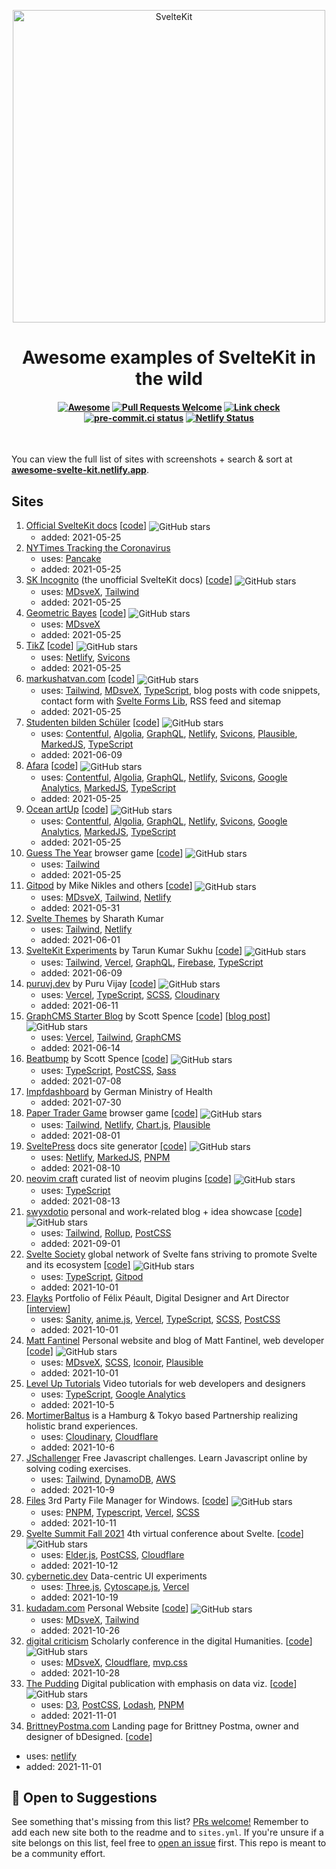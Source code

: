 <p align="center">
  <img src="site/static/svelte-kit.svg" alt="SvelteKit" width="500">
</p>

<h1 align="center">Awesome examples of SvelteKit in the wild</h1>

<h4 align="center">

[![Awesome](https://cdn.rawgit.com/sindresorhus/awesome/d7305f38d29fed78fa85652e3a63e154dd8e8829/media/badge.svg)](https://github.com/sindresorhus/awesome)
[![Pull Requests Welcome](https://img.shields.io/badge/Pull%20Requests-welcome-brightgreen.svg)](https://github.com/janosh/awesome-svelte-kit/pulls)
[![Link check](https://github.com/janosh/awesome-svelte-kit/actions/workflows/linkCheck.yml/badge.svg)](https://github.com/janosh/awesome-svelte-kit/actions/workflows/linkCheck.yml)
[![pre-commit.ci status](https://results.pre-commit.ci/badge/github/janosh/awesome-svelte-kit/main.svg)](https://results.pre-commit.ci/latest/github/janosh/awesome-svelte-kit/main)
[![Netlify Status](https://api.netlify.com/api/v1/badges/c23cb42d-d682-4c01-abf2-b9fd34d77793/deploy-status)](https://app.netlify.com/sites/awesome-svelte-kit/deploys)

</h4>

<br>

You can view the full list of sites with screenshots + search & sort at **[awesome-svelte-kit.netlify.app](https://awesome-svelte-kit.netlify.app)**.

## Sites

1. [Official SvelteKit docs](https://kit.svelte.dev) [[code](https://github.com/sveltejs/sites/tree/master/sites/kit.svelte.dev)]
   <img src="https://img.shields.io/github/stars/sveltejs/sites" alt="GitHub stars" valign="middle">
   - added: 2021-05-25
2. [NYTimes Tracking the Coronavirus](https://nytimes.com/interactive/2021/us/new-york-city-new-york-covid-cases.html)
   - uses: [Pancake]
   - added: 2021-05-25
3. [SK Incognito](https://sk-incognito.vercel.app) (the unofficial SvelteKit docs) [[code](https://github.com/GrygrFlzr/kit-docs)]
   <img src="https://img.shields.io/github/stars/GrygrFlzr/kit-docs" alt="GitHub stars" valign="middle">
   - uses: [MDsveX], [Tailwind]
   - added: 2021-05-25
4. [Geometric Bayes](https://svelte-geometric-bayes.netlify.app) [[code](https://github.com/janosh/svelte-geometric-bayes)]
   <img src="https://img.shields.io/github/stars/janosh/svelte-geometric-bayes" alt="GitHub stars" valign="middle">
   - uses: [MDsveX]
   - added: 2021-05-25
5. [TikZ](https://tikz.netlify.app) [[code](https://github.com/janosh/tikz)]
   <img src="https://img.shields.io/github/stars/janosh/tikz" alt="GitHub stars" valign="middle">
   - uses: [Netlify], [Svicons]
   - added: 2021-05-25
6. [markushatvan.com](https://markushatvan.com) [[code](https://github.com/mhatvan/markushatvan.com)]
   <img src="https://img.shields.io/github/stars/mhatvan/markushatvan.com" alt="GitHub stars" valign="middle">
   - uses: [Tailwind], [MDsveX], [TypeScript], blog posts with code snippets, contact form with [Svelte Forms Lib], RSS feed and sitemap
   - added: 2021-05-25
7. [Studenten bilden Schüler](https://studenten-bilden-schueler.de) [[code](https://github.com/sbsev/svelte-site)]
   <img src="https://img.shields.io/github/stars/sbsev/svelte-site" alt="GitHub stars" valign="middle">
   - uses: [Contentful], [Algolia], [GraphQL], [Netlify], [Svicons], [Plausible], [MarkedJS], [TypeScript]
   - added: 2021-06-09
8. [Afara](https://afara.foundation) [[code](https://github.com/janosh/afara)]
   <img src="https://img.shields.io/github/stars/janosh/afara" alt="GitHub stars" valign="middle">
   - uses: [Contentful], [Algolia], [GraphQL], [Netlify], [Svicons], [Google Analytics], [MarkedJS], [TypeScript]
   - added: 2021-05-25
9. [Ocean artUp](https://ocean-artup.eu) [[code](https://github.com/janosh/ocean-artup)]
   <img src="https://img.shields.io/github/stars/janosh/ocean-artup" alt="GitHub stars" valign="middle">
   - uses: [Contentful], [Algolia], [GraphQL], [Netlify], [Svicons], [Google Analytics], [MarkedJS], [TypeScript]
   - added: 2021-05-25
10. [Guess The Year](https://guess-the-year.davjhan.com) browser game [[code](https://github.com/davjhan/guess-the-year-game)]
    <img src="https://img.shields.io/github/stars/davjhan/guess-the-year-game" alt="GitHub stars" valign="middle">
    - uses: [Tailwind]
    - added: 2021-05-25
11. [Gitpod] by Mike Nikles and others [[code](https://github.com/gitpod-io/website)]
    <img src="https://img.shields.io/github/stars/gitpod-io/website" alt="GitHub stars" valign="middle">
    - uses: [MDsveX], [Tailwind], [Netlify]
    - added: 2021-05-31
12. [Svelte Themes](https://sveltethemes.dev) by Sharath Kumar
    - uses: [Tailwind], [Netlify]
    - added: 2021-06-01
13. [SvelteKit Experiments](https://sveltekit-demo-psi.vercel.app) by Tarun Kumar Sukhu [[code](https://github.com/tsukhu/sveltekit-demo)]
    <img src="https://img.shields.io/github/stars/tsukhu/sveltekit-demo" alt="GitHub stars" valign="middle">
    - uses: [Tailwind], [Vercel], [GraphQL], [Firebase], [TypeScript]
    - added: 2021-06-09
14. [puruvj.dev](https://puruvj.dev) by Puru Vijay [[code](https://github.com/puruvj/puruvjdev3)]
    <img src="https://img.shields.io/github/stars/puruvj/puruvjdev3" alt="GitHub stars" valign="middle">
    - uses: [Vercel], [TypeScript], [SCSS], [Cloudinary]
    - added: 2021-06-11
15. [GraphCMS Starter Blog](https://sveltekit-starter-blog.vercel.app) by Scott Spence [[code](http://github.com/spences10/sveltekit-starter-blog)] [[blog post](https://scottspence.com/posts/graphcms-svelte-starter)]
    <img src="https://img.shields.io/github/stars/spences10/sveltekit-starter-blog" alt="GitHub stars" valign="middle">
    - uses: [Vercel], [Tailwind], [GraphCMS]
    - added: 2021-06-14
16. [Beatbump](https://beatbump.ml) by Scott Spence [[code](http://github.com/snuffyDev/beatbump)]
    <img src="https://img.shields.io/github/stars/snuffyDev/beatbump" alt="GitHub stars" valign="middle">
    - uses: [TypeScript], [PostCSS], [Sass]
    - added: 2021-07-08
17. [Impfdashboard](https://impfdashboard.de/en) by German Ministry of Health
    - added: 2021-07-30
18. [Paper Trader Game](https://paper-trader.davjhan.com) browser game
    [[code]](https://github.com/davjhan/paper-trader-game)
    <img src="https://img.shields.io/github/stars/davjhan/paper-trader-game" alt="GitHub stars" valign="middle">
    - uses: [Tailwind], [Netlify], [Chart.js], [Plausible]
    - added: 2021-08-01
19. [SveltePress](https://sveltepress.geopjr.dev) docs site generator
    [[code]](https://github.com/GeopJr/SveltePress)
    <img src="https://img.shields.io/github/stars/GeopJr/SveltePress" alt="GitHub stars" valign="middle">
    - uses: [Netlify], [MarkedJS], [PNPM]
    - added: 2021-08-10
20. [neovim craft](https://neovimcraft.com) curated list of neovim plugins
    [[code]](https://github.com/neurosnap/neovimcraft)
    <img src="https://img.shields.io/github/stars/neurosnap/neovimcraft" alt="GitHub stars" valign="middle">
    - uses: [TypeScript]
    - added: 2021-08-13
21. [swyxdotio](https://swyx.io) personal and work-related blog + idea showcase
    [[code]](https://github.com/sw-yx/swyxdotio)
    <img src="https://img.shields.io/github/stars/sw-yx/swyxdotio" alt="GitHub stars" valign="middle">
    - uses: [Tailwind], [Rollup], [PostCSS]
    - added: 2021-09-01
22. [Svelte Society](https://sveltesociety.dev) global network of Svelte fans striving to promote Svelte and its ecosystem
    [[code]](https://github.com/svelte-society/sveltesociety.dev)
    <img src="https://img.shields.io/github/stars/svelte-society/sveltesociety.dev" alt="GitHub stars" valign="middle">
    - uses: [TypeScript], [Gitpod]
    - added: 2021-10-01
23. [Flayks](https://flayks.com) Portfolio of Félix Péault, Digital Designer and Art Director
    [[interview](https://sanity.io/blog/felix-peault-community-interview)]
    - uses: [Sanity], [anime.js], [Vercel], [TypeScript], [SCSS], [PostCSS]
    - added: 2021-10-01
24. [Matt Fantinel](https://fantinel.dev) Personal website and blog of Matt Fantinel, web developer
    [[code]](https://github.com/matfantinel/matfantinel.github.io)
    <img src="https://img.shields.io/github/stars/matfantinel/matfantinel.github.io" alt="GitHub stars" valign="middle">
    - uses: [MDsveX], [SCSS], [Iconoir], [Plausible]
    - added: 2021-10-01
25. [Level Up Tutorials](https://leveluptutorials.com) Video tutorials for web developers and designers
    - uses: [TypeScript], [Google Analytics]
    - added: 2021-10-5
26. [MortimerBaltus](https://mortimerbaltus.com) is a Hamburg & Tokyo based Partnership realizing holistic brand experiences.
    - uses: [Cloudinary], [Cloudflare]
    - added: 2021-10-6
27. [JSchallenger](https://jschallenger.com) Free Javascript challenges. Learn Javascript online by solving coding exercises.
    - uses: [Tailwind], [DynamoDB], [AWS]
    - added: 2021-10-9
28. [Files](https://files.community) 3rd Party File Manager for Windows.
    [[code](https://github.com/files-community/website)]
    <img src="https://img.shields.io/github/stars/files-community/website" alt="GitHub stars" valign="middle">
    - uses: [PNPM], [Typescript], [Vercel], [SCSS]
    - added: 2021-10-11
29. [Svelte Summit Fall 2021](https://sveltesummit.com) 4th virtual conference about Svelte.
    [[code](https://github.com/svelte-society/svelte-summit)]
    <img src="https://img.shields.io/github/stars/svelte-society/svelte-summit" alt="GitHub stars" valign="middle">
    - uses: [Elder.js], [PostCSS], [Cloudflare]
    - added: 2021-10-12
30. [cybernetic.dev](https://cybernetic.dev) Data-centric UI experiments
    - uses: [Three.js], [Cytoscape.js], [Vercel]
    - added: 2021-10-19
31. [kudadam.com](https://kudadam.com) Personal Website [[code](https://gituhb.com/biah/kudadam)]
    <img src="https://img.shields.io/github/stars/biah/kudadam" alt="GitHub stars" valign="middle">
    - uses: [MDsveX], [Tailwind]
    - added: 2021-10-26
32. [digital criticism](https://critique-digitale.ch) Scholarly conference in the digital Humanities. [[code](https://github.com/critique-digitale/critique-digitale.ch)]
    <img src="https://img.shields.io/github/stars/critique-digitale/critique-digitale.ch" alt="GitHub stars" valign="middle">
    - uses: [MDsveX], [Cloudflare], [mvp.css]
    - added: 2021-10-28
33. [The Pudding](https://pudding.cool) Digital publication with emphasis on data viz. [[code](https://github.com/the-pudding/website)]
    <img src="https://img.shields.io/github/stars/the-pudding/website" alt="GitHub stars" valign="middle">
    - uses: [D3], [PostCSS], [Lodash], [PNPM]
    - added: 2021-11-01
34. [BrittneyPostma.com](https://brittneypostma.com) Landing page for Brittney Postma, owner and designer of bDesigned. [[code](https://github.com/brittneypostma/brittneypostma.com)]
   - uses: [netlify]
   - added: 2021-11-01

## 🎉 Open to Suggestions

See something that's missing from this list? [PRs welcome!](https://github.com/janosh/awesome-svelte-kit/edit/main/readme.md) Remember to add each new site both to the readme and to `sites.yml`. If you're unsure if a site belongs on this list, feel free to [open an issue](https://github.com/janosh/awesome-svelte-kit/issues/new) first. This repo is meant to be a community effort.

[mdsvex]: https://github.com/pngwn/MDsveX
[tailwind]: https://tailwindcss.com
[pancake]: https://github.com/Rich-Harris/pancake
[svelte forms lib]: https://github.com/tjinauyeung/svelte-forms-lib
[contentful]: https://contentful.com
[algolia]: https://algolia.com
[graphql]: https://graphql.org
[netlify]: https://netlify.com
[vercel]: https://vercel.com
[firebase]: https://firebase.google.com
[typescript]: https://typescriptlang.org
[scss]: https://sass-lang.com
[cloudinary]: https://cloudinary.com
[cloudflare]: https://cloudflare.com
[graphcms]: https://graphcms.com
[svicons]: https://github.com/janosh/svicons
[postcss]: https://postcss.org
[sass]: https://sass-lang.com
[chart.js]: https://chartjs.org
[plausible]: https://plausible.io
[google analytics]: https://analytics.google.com
[markedjs]: https://marked.js.org
[pnpm]: https://pnpm.io
[rollup]: https://rollupjs.org
[gitpod]: https://gitpod.io
[sanity]: https://sanity.io
[anime.js]: https://animejs.com
[iconoir]: https://iconoir.com
[dynamodb]: https://aws.amazon.com/dynamodb
[aws]: https://aws.amazon.com
[elder.js]: https://github.com/Elderjs/elderjs
[three.js]: https://threejs.org
[cytoscape.js]: https://js.cytoscape.org
[mvp.css]: https://github.com/andybrewer/mvp
[lodash]: https://lodash.com
[d3]: https://d3js.org
